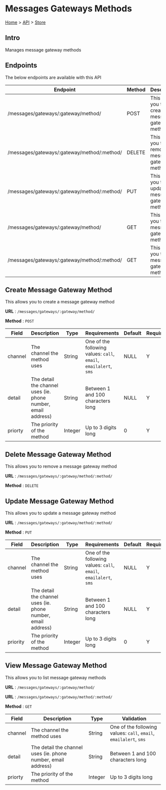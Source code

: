 # Messages Gateways Methods
[Home](../../index.md) > [API](../index.md) > [Store](index.md)
## Intro
Manages message gateway methods
## Endpoints
The below endpoints are available with this API

| Endpoint | Method | Description | |
| --- | --- | --- | --- |
| /messages/gateways/:gateway/method/ | POST | This allows you to create a message gateway method | [Details](#create-message-gateway-method) |
| /messages/gateways/:gateway/method/:method/ | DELETE | This allows you to remove a message gateway method | [Details](#delete-message-gateway-method) |
| /messages/gateways/:gateway/method/:method/ | PUT | This allows you to update a message gateway method | [Details](#update-message-gateway-method) |
| /messages/gateways/:gateway/method/ | GET | This allows you to list message gateway methods | [Details](#view-message-gateway-method) |
| /messages/gateways/:gateway/method/:method/ | GET | This allows you to list message gateway methods | [Details](#view-message-gateway-method) |

## Create Message Gateway Method
This allows you to create a message gateway method

**URL** : `/messages/gateways/:gateway/method/`

**Method** : `POST`

| Field | Description | Type | Requirements | Default | Required? | Conditional? |
| --- | --- | --- | --- | --- | --- | --- |
| channel | The channel the method uses | String | One of the following values: `call`, `email`, `emailalert`, `sms` | NULL | Y | N |
| detail | The detail the channel uses (ie. phone number, email address) | String | Between 1 and 100 characters long | NULL | Y | N |
| priorty | The priority of the method | Integer | Up to 3 digits long | 0 | Y | N |

## Delete Message Gateway Method
This allows you to remove a message gateway method

**URL** : `/messages/gateways/:gateway/method/:method/`

**Method** : `DELETE`

## Update Message Gateway Method
This allows you to update a message gateway method

**URL** : `/messages/gateways/:gateway/method/:method/`

**Method** : `PUT`

| Field | Description | Type | Requirements | Default | Required? | Conditional? |
| --- | --- | --- | --- | --- | --- | --- |
| channel | The channel the method uses | String | One of the following values: `call`, `email`, `emailalert`, `sms` | NULL | Y | N |
| detail | The detail the channel uses (ie. phone number, email address) | String | Between 1 and 100 characters long | NULL | Y | N |
| priority | The priority of the method | Integer | Up to 3 digits long | 0 | Y | N |

## View Message Gateway Method
This allows you to list message gateway methods

**URL** : `/messages/gateways/:gateway/method/`

**URL** : `/messages/gateways/:gateway/method/:method/`

**Method** : `GET`

| Field | Description | Type | Validation |
| --- | --- | --- | --- |
| channel | The channel the method uses | String | One of the following values: `call`, `email`, `emailalert`, `sms` |
| detail | The detail the channel uses (ie. phone number, email address) | String | Between 1 and 100 characters long |
| priorty | The priority of the method | Integer | Up to 3 digits long |
